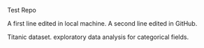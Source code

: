 Test Repo

A first line edited in local machine. 
A second line edited in GitHub.

Titanic dataset. 
exploratory data analysis for categorical fields. 
